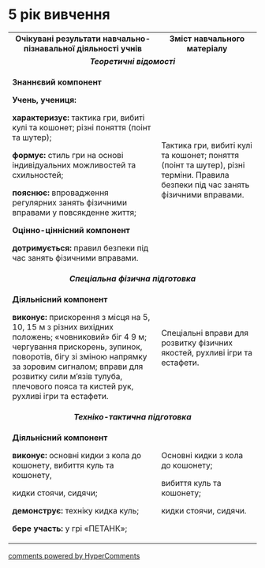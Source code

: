 <div id="hypercomments_widget" class="js-hypercomments-widget invisible"></div>

5 рік вивчення
=============================

<table>
  <body>
    <tr>
<td align="center" width="60%"><strong>Очікувані результати навчально-пізнавальної діяльності учнів</strong></td>
<td align="center" width="40%"><strong>Зміст навчального матеріалу</strong></td>
    </tr>
<tr class="odd">
                <td align="center" colspan="2"><em><strong>Теоретичні відомості</strong></em></td>
            </tr>
            <tr class="even">
                <td align="left">
                    <p><strong>Знаннєвий компонент</strong></p>
                    <p><strong>Учень, учениця:</strong></p>
                    <p><strong>характеризує:</strong> тактика гри, вибиті кулі та кошонет; різні поняття (поінт та шутер);</p>
                    <p><strong>формує:</strong> стиль гри на основі індивідуальних можливостей та схильностей;</p>
                    <p><strong>пояснює:</strong> впровадження регулярних занять фізичними вправами у повсякденне життя;</p>
                    <p><strong>Оцінно-ціннісний компонент</strong></p>
                    <p><strong>дотримується:</strong> правил безпеки під час занять фізичними вправами.</p>
                </td>
                <td align="left">Тактика гри, вибиті кулі та кошонет; поняття (поінт та шутер), різні терміни. Правила безпеки під час занять фізичними вправами.</td>
            </tr>
            <tr class="odd">
                <td align="center" colspan="2"><em><strong>Спеціальна фізична підготовка</strong></em></td>
            </tr>
            <tr class="even">
                <td align="left">
                    <p><strong>Діяльнісний компонент</strong></p>
                    <p><strong>виконує:</strong> прискорення з місця на 5, 10, 15 м з різних вихідних положень; «човниковий» біг 4 9 м; чергування прискорень, зупинок, поворотів, бігу зі зміною напрямку за зоровим сигналом; вправи для розвитку сили м’язів тулуба, плечового пояса та кистей рук, рухливі ігри та естафети.</p>
                </td>
                <td align="left">Спеціальні вправи для розвитку фізичних якостей, рухливі ігри та естафети.</td>
            </tr>
            <tr class="odd">
                <td align="center" colspan="2"><em><strong>Техніко-тактична підготовка</strong></em></td>
            </tr>
            <tr class="even">
                <td align="left">
                    <p><strong>Діяльнісний компонент</strong></p>
                    <p><strong>виконує:</strong> основні кидки з кола до кошонету, вибиття куль та кошонету,</p>
                    <p>кидки стоячи, сидячи;</p>
                    <p><strong>демонструє:</strong> техніку кидка куль;</p>
                    <p><strong>бере участь:</strong> у грі «ПЕТАНК»;</p>
                </td>
                <td align="left">
                    <p>Основні кидки з кола до кошонету;</p>
                    <p>вибиття куль та кошонету;</p>
                    <p>кидки стоячи, сидячи.</p>
                </td>
            </tr>
  </body>
</table>

<div class="js-hypercomments-container">
    <a href="http://hypercomments.com" class="hc-link" title="comments widget">comments powered by HyperComments</a>
</div>